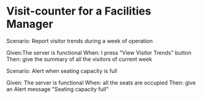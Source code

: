 # Visit-counter for a Facilities Manager

Scenario: Report visitor trends during a week of operation

  Given:The server is functional
  When: I press "View Visitor Trends" button
  Then: give the summary of all the visitors of current week

Scenario: Alert when seating capacity is full

  Given: The server is functional
  When: all the seats are occupied
  Then: give an Alert message "Seating capacity full"
